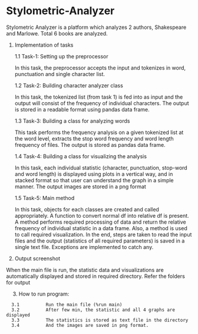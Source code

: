 # Stylometric-Analyzer
Stylometric Analyzer is a platform which analyzes 2 authors, Shakespeare and Marlowe. Total 6 books are analyzed.

  1. Implementation of tasks

      1.1	Task-1: Setting up the preprocessor

      In this task, the preprocessor accepts the input and tokenizes in word, punctuation and single character list. 

      1.2	Task-2: Building character analyzer class

      In this task, the tokenized list (from task 1) is fed into as input and the output will consist of the frequency of individual           characters. The output is stored in a readable format using pandas data frame. 

      1.3	Task-3: Building a class for analyzing words

      This task performs the frequency analysis on a given tokenized list at the word level, extracts the stop word frequency and             word length frequency of files. The output is stored as pandas data frame.

      1.4	Task-4: Building a class for visualizing the analysis

      In this task, each individual statistic (character, punctuation, stop-word and word length) is displayed using plots in a               vertical way, and in stacked format so that user can understand the graph in a simple manner. The output images are stored             in a png format

      1.5	Task-5: Main method

      In this task, objects for each classes are created and called appropriately. A function to convert normal df into relative df           is present. A method performs required processing of data and return the relative frequency of individual statistic in a data           frame. Also, a method is used to call required visualization. In the end, steps are taken to read the input files and the               output (statistics of all required parameters) is saved in a single text file. Exceptions are implemented to catch any.

  2. Output screenshot

When the main file is run, the statistic data and visualizations are automatically displayed and stored in required directory. Refer the folders for output

  3. How to run program:

      3.1          Run the main file (%run main)
      3.2          After few min, the statistic and all 4 graphs are displayed
      3.3          The statistics is stored as text file in the directory
      3.4          And the images are saved in png format.

